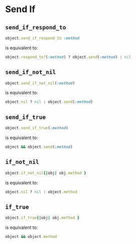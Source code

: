 Send If
=======

## `send_if_respond_to`

```ruby
object.send_if_respond_to :method
```

is equivalent to:

```ruby
object.respond_to?(:method) ? object.send(:method) : nil
```

## `send_if_not_nil`

```ruby
object.send_if_not_nil(:method)
```

is equivalent to:

```ruby
object.nil ? nil : object.send(:method)
```

## `send_if_true`

```ruby
object.send_if_true(:method)
```

is equivalent to:

```ruby
object && object.send(:method)
```

## `if_not_nil`

```ruby
object.if_not_nil{|obj| obj.method }
```

is equivalent to:

```ruby
object.nil ? nil : object.method
```

## `if_true`

```ruby
object.if_true{|obj| obj.method }
```

is equivalent to:

```ruby
object && object.method
```
